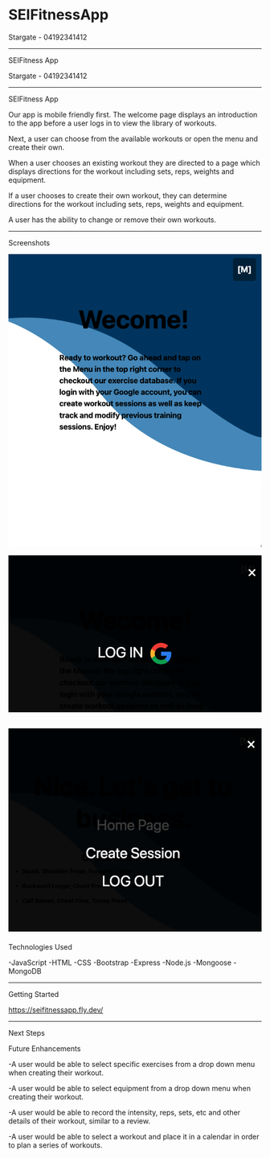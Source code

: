 # SEIFitnessApp

Stargate - 04192341412

--------------------------------------

SEIFitness App


Stargate - 04192341412

--------------------------------------

SEIFitness App


Our app is mobile friendly first. The welcome page displays an introduction to the app before a user logs in to view the library of workouts. 


Next, a user can choose from the available workouts or open the menu and create their own. 


When a user chooses an existing workout they are directed to a page which displays directions for the workout including sets, reps, weights and equipment.


If a user chooses to create their own workout, they can determine directions for the workout including sets, reps, weights and equipment.


A user has the ability to change or remove their own workouts.


----------------------------------------

Screenshots


![Alt text](app-screenshots/welcomepage.png)

![Alt text](app-screenshots/log-in-overlay.png)

![Alt text](app-screenshots/logged-in-overlay.png)
----------------------------------------

Technologies Used


-JavaScript
-HTML
-CSS
-Bootstrap
-Express
-Node.js
-Mongoose
-MongoDB

----------------------------------------
Getting Started


https://seifitnessapp.fly.dev/

----------------------------------------
Next Steps


Future Enhancements

-A user would be able to select specific exercises from a drop down menu when creating their workout.

-A user would be able to select equipment from a drop down menu when creating their workout.

-A user would be able to record the intensity, reps, sets, etc and other details of their workout, similar to a review.

-A user would be able to select a workout and place it in a calendar in order to plan a series of workouts.

